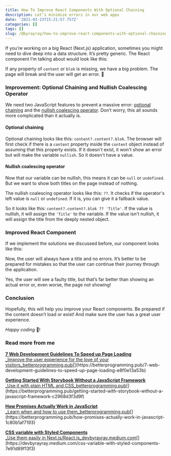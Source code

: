 ```yaml
---
title: How To Improve React Components With Optional Chaining
description: Let’s minimize errors in our web apps
date: '2021-03-23T15:21:57.757Z'
categories: []
tags: []
slug: /@byrayray/how-to-improve-react-components-with-optional-chaining-6081456cccfe
---
```


If you’re working on a big React (Next.js) application, sometimes you might need to dive deep into a data structure. It’s pretty generic. The React component I’m talking about would look like this:

If any property of `content` or `blok` is missing, we have a big problem. The page will break and the user will get an error. 🥺

### Improvement: Optional Chaining and Nullish Coalescing Operator

We need two JavaScript features to prevent a massive error: [optional chaining](https://developer.mozilla.org/en-US/docs/Web/JavaScript/Reference/Operators/Optional_chaining) and the [nullish coalescing operator](https://developer.mozilla.org/en-US/docs/Web/JavaScript/Reference/Operators/Nullish_coalescing_operator). Don’t worry, this all sounds more complicated than it actually is.

#### Optional chaining

Optional chaining looks like this: `content?.content?.blok`. The browser will first check if there is a `content` property inside the `content` object instead of assuming that this property exists. If it doesn't exist, it won't show an error but will make the variable `nullish`. So it doesn't have a value.

#### Nullish coalescing operator

Now that our variable can be nullish, this means it can be `null` or `undefined`. But we want to show both titles on the page instead of nothing.

The nullish coalescing operator looks like this: `??`. It checks if the operator's left value is `null` or `undefined`. If it is, you can give it a fallback value.

So it looks like this: `content?.content?.blok ?? 'Title'`. If the value is nullish, it will assign the `'Title'` to the variable. If the value isn't nullish, it will assign the title from the deeply nested object.

### Improved React Component

If we implement the solutions we discussed before, our component looks like this:

Now, the user will always have a title and no errors. It’s better to be prepared for mistakes so that the user can continue their journey through the application.

Yes, the user will see a faulty title, but that’s far better than showing an actual error or, even worse, the page not showing!

### Conclusion

Hopefully, this will help you improve your React components. Be prepared if the content doesn’t load or exist! And make sure the user has a great user experience.

_Happy coding_ 🚀!

### Read more from me

[**7 Web Development Guidelines To Speed up Page Loading**  
_Improve the user experience for the love of your visitors_betterprogramming.pub](https://betterprogramming.pub/7-web-development-guidelines-to-speed-up-page-loading-e8f0e13a53b "https://betterprogramming.pub/7-web-development-guidelines-to-speed-up-page-loading-e8f0e13a53b")[](https://betterprogramming.pub/7-web-development-guidelines-to-speed-up-page-loading-e8f0e13a53b)

[**Getting Started With Storybook Without a JavaScript Framework**  
_Use it with plain HTML and CSS_betterprogramming.pub](https://betterprogramming.pub/getting-started-with-storybook-without-a-javascript-framework-c2968d3f3d9f "https://betterprogramming.pub/getting-started-with-storybook-without-a-javascript-framework-c2968d3f3d9f")[](https://betterprogramming.pub/getting-started-with-storybook-without-a-javascript-framework-c2968d3f3d9f)

[**How Promises Actually Work in JavaScript**  
_Learn when and how to use them_betterprogramming.pub](https://betterprogramming.pub/how-promises-actually-work-in-javascript-1c80b1af7193 "https://betterprogramming.pub/how-promises-actually-work-in-javascript-1c80b1af7193")[](https://betterprogramming.pub/how-promises-actually-work-in-javascript-1c80b1af7193)

[**CSS variable with Styled Components**  
_Use them easily in Next.js/React.js_devbyrayray.medium.com](https://devbyrayray.medium.com/css-variable-with-styled-components-7e91d89f13f3 "https://devbyrayray.medium.com/css-variable-with-styled-components-7e91d89f13f3")[](https://devbyrayray.medium.com/css-variable-with-styled-components-7e91d89f13f3)